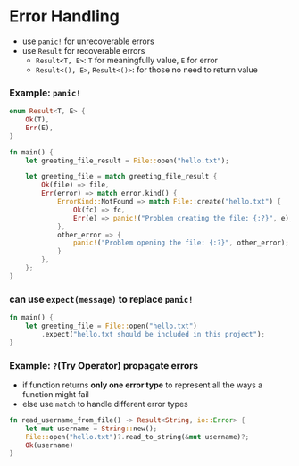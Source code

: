 # Error Handling

- use `panic!` for unrecoverable errors
- use `Result` for recoverable errors
  - `Result<T, E>`: `T` for meaningfully value, `E` for error
  - `Result<(), E>`, `Result<()>`: for those no need to return value

### Example: `panic!`

```rust
enum Result<T, E> {
    Ok(T),
    Err(E),
}

fn main() {
    let greeting_file_result = File::open("hello.txt");

    let greeting_file = match greeting_file_result {
        Ok(file) => file,
        Err(error) => match error.kind() {
            ErrorKind::NotFound => match File::create("hello.txt") {
                Ok(fc) => fc,
                Err(e) => panic!("Problem creating the file: {:?}", e),
            },
            other_error => {
                panic!("Problem opening the file: {:?}", other_error);
            }
        },
    };
}
```

### can use `expect(message)` to replace `panic!`

```rust
fn main() {
    let greeting_file = File::open("hello.txt")
        .expect("hello.txt should be included in this project");
}
```

### Example: `?`(Try Operator) propagate errors
- if function returns **only one error type** to represent all the ways a function might fail
- else use `match` to handle different error types

```rust
fn read_username_from_file() -> Result<String, io::Error> {
    let mut username = String::new();
    File::open("hello.txt")?.read_to_string(&mut username)?;
    Ok(username)
}
```

